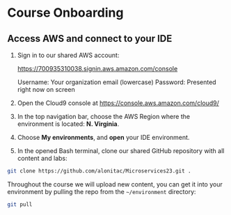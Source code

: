 # Course Onboarding

## Access AWS and connect to your IDE

1. Sign in to our shared AWS account:

    https://700935310038.signin.aws.amazon.com/console
    
    Username: Your organization email (lowercase)
    Password: Presented right now on screen

2. Open the Cloud9 console at https://console.aws.amazon.com/cloud9/
3. In the top navigation bar, choose the AWS Region where the environment is located: **N. Virginia**.
5. Choose **My environments**, and **open** your IDE environment. 
6. In the opened Bash terminal, clone our shared GitHub repository with all content and labs:

```bash 
git clone https://github.com/alonitac/Microservices23.git .
```

Throughout the course we will upload new content, you can get it into your environment by pulling the repo from the `~/environment` directory:

```bash
git pull
```